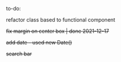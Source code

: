 to-do:

refactor class based to functional component

~~fix margin on center box | done 2021-12-17~~

~~add date - used new Date()~~

~~search bar~~

